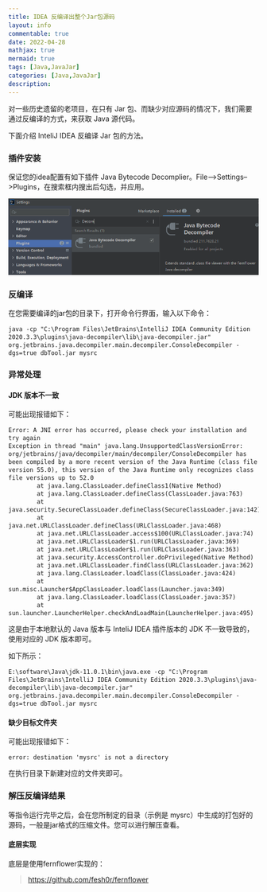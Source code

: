```yaml
---
title: IDEA 反编译出整个Jar包源码
layout: info
commentable: true
date: 2022-04-28
mathjax: true
mermaid: true
tags: [Java,JavaJar]
categories: [Java,JavaJar]
description: 
---
```


对一些历史遗留的老项目，在只有 Jar 包、而缺少对应源码的情况下，我们需要通过反编译的方式，来获取 Java 源代码。

下面介绍 InteliJ IDEA 反编译 Jar 包的方法。

<!--more-->

### 插件安装

保证您的idea配置有如下插件 Java Bytecode Decomplier。File–>Settings–>Plugins，在搜索框内搜出后勾选，并应用。

![image-20220428164232075](assets/image-20220428164232075.png)

### 反编译

在您需要编译的jar包的目录下，打开命令行界面，输入以下命令：

```
java -cp "C:\Program Files\JetBrains\IntelliJ IDEA Community Edition 2020.3.3\plugins\java-decompiler\lib\java-decompiler.jar" org.jetbrains.java.decompiler.main.decompiler.ConsoleDecompiler -dgs=true dbTool.jar mysrc
```

### 异常处理

#### JDK 版本不一致

可能出现报错如下：

```
Error: A JNI error has occurred, please check your installation and try again
Exception in thread "main" java.lang.UnsupportedClassVersionError: org/jetbrains/java/decompiler/main/decompiler/ConsoleDecompiler has been compiled by a more recent version of the Java Runtime (class file version 55.0), this version of the Java Runtime only recognizes class file versions up to 52.0
        at java.lang.ClassLoader.defineClass1(Native Method)
        at java.lang.ClassLoader.defineClass(ClassLoader.java:763)
        at java.security.SecureClassLoader.defineClass(SecureClassLoader.java:142)
        at java.net.URLClassLoader.defineClass(URLClassLoader.java:468)
        at java.net.URLClassLoader.access$100(URLClassLoader.java:74)
        at java.net.URLClassLoader$1.run(URLClassLoader.java:369)
        at java.net.URLClassLoader$1.run(URLClassLoader.java:363)
        at java.security.AccessController.doPrivileged(Native Method)
        at java.net.URLClassLoader.findClass(URLClassLoader.java:362)
        at java.lang.ClassLoader.loadClass(ClassLoader.java:424)
        at sun.misc.Launcher$AppClassLoader.loadClass(Launcher.java:349)
        at java.lang.ClassLoader.loadClass(ClassLoader.java:357)
        at sun.launcher.LauncherHelper.checkAndLoadMain(LauncherHelper.java:495)
```

这是由于本地默认的 Java 版本与 InteliJ IDEA 插件版本的 JDK 不一致导致的，使用对应的 JDK 版本即可。

如下所示：

```
E:\software\Java\jdk-11.0.1\bin\java.exe -cp "C:\Program Files\JetBrains\IntelliJ IDEA Community Edition 2020.3.3\plugins\java-decompiler\lib\java-decompiler.jar" org.jetbrains.java.decompiler.main.decompiler.ConsoleDecompiler -dgs=true dbTool.jar mysrc
```

#### 缺少目标文件夹

可能出现报错如下：

```
error: destination 'mysrc' is not a directory
```

在执行目录下新建对应的文件夹即可。

### 解压反编译结果

等指令运行完毕之后，会在您所制定的目录（示例是 mysrc）中生成的打包好的源码，一般是jar格式的压缩文件。您可以进行解压查看。

#### 底层实现

底层是使用fernflower实现的：

> https://github.com/fesh0r/fernflower



